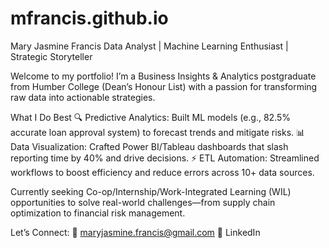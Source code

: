 # mfrancis.github.io
Mary Jasmine Francis
Data Analyst | Machine Learning Enthusiast | Strategic Storyteller

Welcome to my portfolio! I’m a Business Insights & Analytics postgraduate from Humber College (Dean’s Honour List) with a passion for transforming raw data into actionable strategies.

What I Do Best
🔍 Predictive Analytics: Built ML models (e.g., 82.5% accurate loan approval system) to forecast trends and mitigate risks.
📊 Data Visualization: Crafted Power BI/Tableau dashboards that slash reporting time by 40% and drive decisions.
⚡ ETL Automation: Streamlined workflows to boost efficiency and reduce errors across 10+ data sources.

Currently seeking Co-op/Internship/Work-Integrated Learning (WIL) opportunities to solve real-world challenges—from supply chain optimization to financial risk management.

Let’s Connect:
📩 maryjasmine.francis@gmail.com
🔗 LinkedIn

